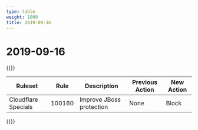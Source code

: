 ```yaml
---
type: table
weight: 1000
title: 2019-09-16
---
```


# 2019-09-16

{{<table-wrap>}}<table style="width: 100%">

<thead>
  <tr>
    <th>Ruleset</th>
    <th>Rule</th>
    <th>Description</th>
    <th>Previous Action</th>
    <th>New Action</th>
  </tr>
</thead>
<tbody>
  <tr>
    <td>Cloudflare Specials</td>
    <td>100160</td>
    <td>Improve JBoss protection</td>
    <td>None</td>
    <td>Block</td>
  </tr>
</tbody>

</table>{{</table-wrap>}}
